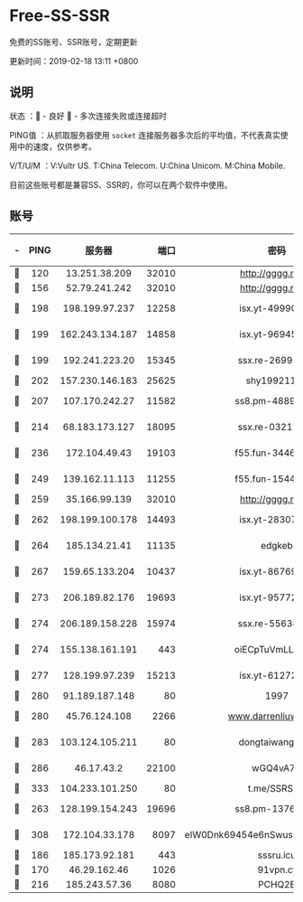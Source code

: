 # Free-SS-SSR

免费的SS账号、SSR账号，定期更新

更新时间：2019-02-18 13:11 +0800

## 说明

状态     ：🙂 - 良好 🙁 - 多次连接失败或连接超时

PING值   ：从抓取服务器使用 `socket` 连接服务器多次后的平均值，不代表真实使用中的速度，仅供参考。

V/T/U/M  ：V:Vultr US. T:China Telecom. U:China Unicom. M:China Mobile.

目前这些账号都是兼容SS、SSR的，你可以在两个软件中使用。

## 账号

|-|PING|服务器|端口|密码|加密方式|区域|V/T/U/M|
|:----:|:----:|:-----:|-----:|:----:|:----:|:----:|:----:|
|🙂|120|13.251.38.209|32010|http://gggg.rocks|chacha20|SG|9↑/9↑/9↑/9↑|
|🙂|156|52.79.241.242|32010|http://gggg.rocks|chacha20|KR|9↑/10↑/10↑/10↑|
|🙂|198|198.199.97.237|12258|isx.yt-49990811|aes-256-cfb|US|5↑/6↑/6↑/6↑|
|🙂|199|162.243.134.187|14858|isx.yt-96945086|aes-256-cfb|US|5↑/6↑/6↑/6↑|
|🙂|199|192.241.223.20|15345|ssx.re-26991809|aes-256-cfb|US|9↑/10↑/10↑/10↑|
|🙂|202|157.230.146.183|25625|shy19921124|rc4-md5|US|10↑/10↑/10↑/10↑|
|🙂|207|107.170.242.27|11582|ss8.pm-48893072|aes-256-cfb|US|9↑/10↑/10↑/10↑|
|🙂|214|68.183.173.127|18095|ssx.re-03217186|aes-256-cfb|US|9↑/10↑/10↑/10↑|
|🙂|236|172.104.49.43|19103|f55.fun-34462063|aes-256-cfb|SG|9↑/10↑/10↑/10↑|
|🙂|249|139.162.11.113|11255|f55.fun-15440385|aes-256-cfb|SG|9↑/10↑/10↑/10↑|
|🙂|259|35.166.99.139|32010|http://gggg.rocks|chacha20|US|10↑/10↑/10↑/10↑|
|🙂|262|198.199.100.178|14493|isx.yt-28307086|aes-256-cfb|US|5↑/6↑/6↑/6↑|
|🙂|264|185.134.21.41|11135|edgkeb|aes-256-cfb|GB|10↑/9↑/10↑/10↑|
|🙂|267|159.65.133.204|10437|isx.yt-86769658|aes-256-cfb|SG|5↑/6↑/6↑/6↑|
|🙂|273|206.189.82.176|19693|isx.yt-95772798|aes-256-cfb|SG|5↑/6↑/6↑/6↑|
|🙂|274|206.189.158.228|15974|ssx.re-55638136|aes-256-cfb|SG|9↑/10↑/10↑/10↑|
|🙂|274|155.138.161.191|443|oiECpTuVmLLxk4Ts|aes-256-cfb|US|5↓/10↑/10↑/10↑|
|🙂|277|128.199.97.239|15213|isx.yt-61272436|aes-256-cfb|SG|5↑/6↑/6↑/6↑|
|🙂|280|91.189.187.148|80|1997|chacha20|US|10↑/10↑/10↑/10↑|
|🙂|280|45.76.124.108|2266|www.darrenliuwei.com|aes-256-cfb|AU|10↑/10↑/10↑/10↑|
|🙂|283|103.124.105.211|80|dongtaiwang.com|aes-256-cfb|US|10↑/10↑/10↑/10↑|
|🙂|286|46.17.43.2|22100|wGQ4vA7D|aes-256-gcm|RU|6↑/10↑/10↑/10↑|
|🙂|333|104.233.101.250|80|t.me/SSRSUB|rc4-md5|CA|10↑/10↑/10↑/10↑|
|🙂|263|128.199.154.243|19696|ss8.pm-13766186|aes-256-cfb|SG|9↑/10↑/10↑/10↑|
|🙂|308|172.104.33.178|8097|eIW0Dnk69454e6nSwuspv9DmS201tQ0D|aes-256-cfb|SG|10↑/10↑/10↑/10↑|
|🙁|186|185.173.92.181|443|sssru.icu|rc4-md5|RU|10↑/10↑/9↑/10↑|
|🙁|170|46.29.162.46|1026|91vpn.cf|rc4-md5|RU|9↑/9↑/10↑/10↑|
|🙁|216|185.243.57.36|8080|PCHQ2E|rc4-md5|US|9↑/10↑/9↑/9↑|
